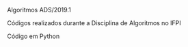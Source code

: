 
Algoritmos ADS/2019.1

Códigos realizados durante a Disciplina de Algoritmos
no IFPI

Código em Python